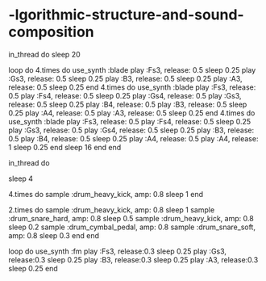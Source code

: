 # -lgorithmic-structure-and-sound-composition


in_thread do
  sleep 20
  
  loop do
    4.times do
      use_synth :blade
      play :Fs3, release: 0.5
      sleep 0.25
      play :Gs3, release: 0.5
      sleep 0.25
      play :B3, release: 0.5
      sleep 0.25
      play :A3, release: 0.5
      sleep 0.25
    end
    4.times do
      use_synth :blade
      play :Fs3, release: 0.5
      play :Fs4, release: 0.5
      sleep 0.25
      play :Gs4, release: 0.5
      play :Gs3, release: 0.5
      sleep 0.25
      play :B4, release: 0.5
      play :B3, release: 0.5
      sleep 0.25
      play :A4, release: 0.5
      play :A3, release: 0.5
      sleep 0.25
    end
    4.times do
      use_synth :blade
      play :Fs3, release: 0.5
      play :Fs4, release: 0.5
      sleep 0.25
      play :Gs3, release: 0.5
      play :Gs4, release: 0.5
      sleep 0.25
      play :B3, release: 0.5
      play :B4, release: 0.5
      sleep 0.25
      play :A4, release: 0.5
      play :A4, release: 1
      sleep 0.25
    end
    sleep 16
  end
end

in_thread do
  
  sleep 4
  
  4.times do
    sample :drum_heavy_kick, amp: 0.8
    sleep 1
  end
  
  2.times do
    sample :drum_heavy_kick, amp: 0.8
    sleep 1
    sample :drum_snare_hard, amp: 0.8
    sleep 0.5
    sample :drum_heavy_kick, amp: 0.8
    sleep 0.2
    sample :drum_cymbal_pedal, amp: 0.8
    sample :drum_snare_soft, amp: 0.8
    sleep 0.3
  end
end

loop do
  use_synth :fm
  play :Fs3, release:0.3
  sleep 0.25
  play :Gs3, release:0.3
  sleep 0.25
  play :B3, release:0.3
  sleep 0.25
  play :A3, release:0.3
  sleep 0.25
end
